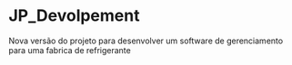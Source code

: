 # JP_Devolpement
Nova versão do projeto para desenvolver um software de gerenciamento para uma fabrica de refrigerante
